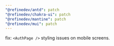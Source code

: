 ```yaml
---
"@refinedev/antd": patch
"@refinedev/chakra-ui": patch
"@refinedev/mantine": patch
"@refinedev/mui": patch
---
```


fix: `<AuthPage />` styling issues on mobile screens.
